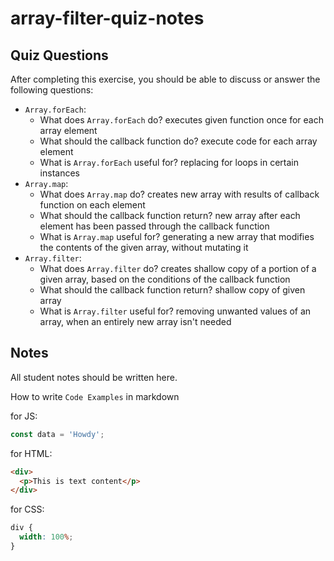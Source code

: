 # array-filter-quiz-notes

## Quiz Questions

After completing this exercise, you should be able to discuss or answer the following questions:

- `Array.forEach`:
  - What does `Array.forEach` do?
    executes given function once for each array element
  - What should the callback function do?
    execute code for each array element
  - What is `Array.forEach` useful for?
    replacing for loops in certain instances
- `Array.map`:
  - What does `Array.map` do?
    creates new array with results of callback function on each element
  - What should the callback function return?
    new array after each element has been passed through the callback function
  - What is `Array.map` useful for?
    generating a new array that modifies the contents of the given array, without mutating it
- `Array.filter`:
  - What does `Array.filter` do?
    creates shallow copy of a portion of a given array, based on the conditions of the callback function
  - What should the callback function return?
    shallow copy of given array
  - What is `Array.filter` useful for?
    removing unwanted values of an array, when an entirely new array isn't needed

## Notes

All student notes should be written here.

How to write `Code Examples` in markdown

for JS:

```javascript
const data = 'Howdy';
```

for HTML:

```html
<div>
  <p>This is text content</p>
</div>
```

for CSS:

```css
div {
  width: 100%;
}
```
